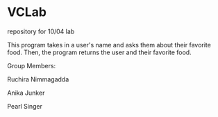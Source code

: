# VCLab
repository for 10/04 lab


This program takes in a user's name and asks them about their favorite food. Then, the program returns the user and their favorite food. 

Group Members:

Ruchira Nimmagadda

Anika Junker

Pearl Singer